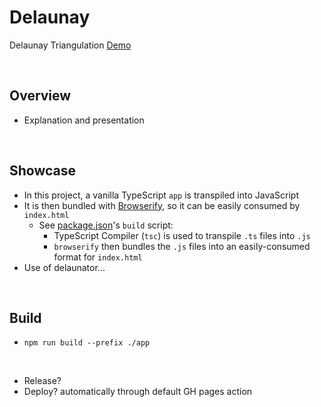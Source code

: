 # Delaunay
Delaunay Triangulation [Demo](https://jrsmiffy.github.io/delaunay/)

<br>

## Overview
* Explanation and presentation

<br>

## Showcase
* In this project, a vanilla TypeScript `app` is transpiled into JavaScript
* It is then bundled with [Browserify](https://browserify.org/), so it can be easily consumed by `index.html`
    * See [package.json](./app/package.json)'s `build` script:
        * TypeScript Compiler (`tsc`) is used to transpile `.ts` files into `.js`
        * `browserify` then bundles the `.js` files into an easily-consumed format for `index.html`
* Use of delaunator...

<br>

## Build
* `npm run build --prefix ./app`

<br>

* Release?
* Deploy? automatically through default GH pages action
